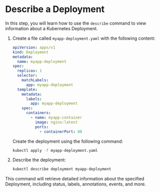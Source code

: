 # Describe a Deployment

In this step, you will learn how to use the `describe` command to view information about a Kubernetes Deployment.

1. Create a file called `myapp-deployment.yaml` with the following content:

   ```yaml
   apiVersion: apps/v1
   kind: Deployment
   metadata:
     name: myapp-deployment
   spec:
     replicas: 1
     selector:
       matchLabels:
         app: myapp-deployment
     template:
       metadata:
         labels:
           app: myapp-deployment
       spec:
         containers:
           - name: myapp-container
             image: nginx:latest
             ports:
               - containerPort: 80
   ```

   Create the deployment using the following command:

   ```bash
   kubectl apply -f myapp-deployment.yaml
   ```

2. Describe the deployment:

   ```bash
   kubectl describe deployment myapp-deployment
   ```

This command will retrieve detailed information about the specified Deployment, including status, labels, annotations, events, and more.
